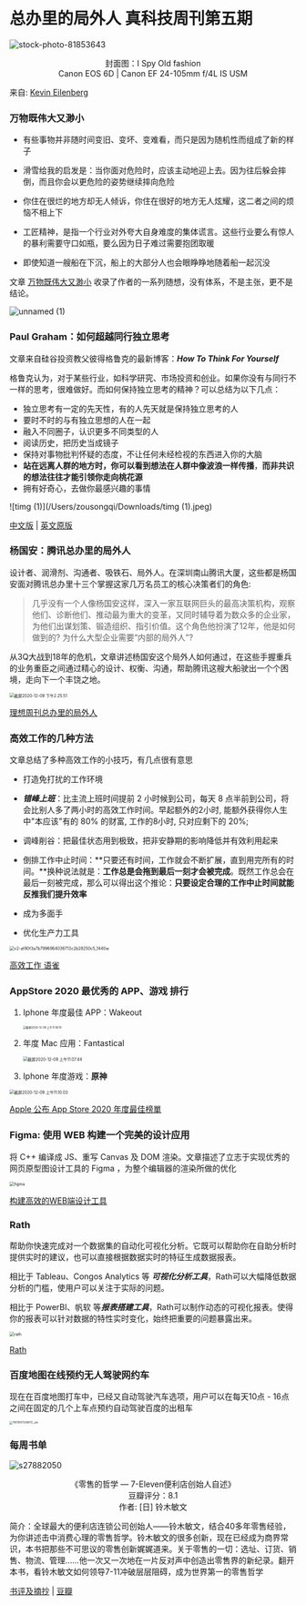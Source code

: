 # 总办里的局外人 真科技周刊第五期

![stock-photo-81853643](../assets/images/5/8.png)

<center>
封面图：I Spy Old fashion
</center>

<center>
  Canon EOS 6D | Canon EF 24-105mm f/4L IS USM
</center>

来自: [Kevin Eilenberg](https://500px.com/photo/81853643/I-Spy-Old-fashion-by-Kevin-Eilenberg/)

### 万物既伟大又渺小

- 有些事物并非随时间变旧、变坏、变难看，而只是因为随机性而组成了新的样子
- 滑雪给我的启发是：当你面对危险时，应该主动地迎上去。因为往后躲会摔倒，而且你会以更危险的姿势继续摔向危险

- 你住在很烂的地方却无人倾诉，你住在很好的地方无人炫耀，这二者之间的烦恼不相上下

- 工匠精神，是指一个行业对外夸大自身难度的集体谎言。这些行业要么有惊人的暴利需要守口如瓶，要么因为日子难过需要抱团取暖
- 即使知道一艘船在下沉，船上的大部分人也会眼睁睁地随着船一起沉没

文章 [万物既伟大又渺小](https://mp.weixin.qq.com/s/-pkfq953kSWjKH_uGiX8Mw) 收录了作者的一系列随想，没有体系，不是主张，更不是结论。

![unnamed (1)](../assets/images/5/4.png)

### Paul Graham：如何超越同行独立思考

文章来自硅谷投资教父彼得格鲁克的最新博客：***How To Think For Yourself***

格鲁克认为，对于某些行业，如科学研究、市场投资和创业。如果你没有与同行不一样的思考，很难做好。而如何保持独立思考的精神？可以总结为以下几点：

- 独立思考有一定的先天性，有的人先天就是保持独立思考的人
- 要时不时的与有独立思想的人在一起
- 融入不同圈子，认识更多不同类型的人
- 阅读历史，把历史当成镜子
- 保持对事物批判怀疑的态度，不让任何未经检视的东西进入你的大脑
- **站在远离人群的地方时，你可以看到想法在人群中像波浪一样传播**，**而非共识的想法往往才能引领你走向桃花源**
- 拥有好奇心，去做你最感兴趣的事情

![timg (1)](/Users/zousongqi/Downloads/timg (1).jpeg)

[中文版](https://mp.weixin.qq.com/s/RsZNfAzCF4X-_V3UGl52oA) | [英文原版](http://paulgraham.com/think.html)

### 杨国安：腾讯总办里的局外人

设计者、润滑剂、沟通者、吸铁石、局外人。在深圳南山腾讯大厦，这些都是杨国安面对腾讯总办里十三个掌握这家几万名员工的核心决策者们的角色:

> 几乎没有一个人像杨国安这样，深入一家互联网巨头的最高决策机构，观察他们、诊断他们、推动最为重大的变革，又同时辅导着为数众多的企业家，为他们出谋划策、锻造组织、指引价值。这个角色他扮演了12年，他是如何做到的? 为什么大型企业需要“内部的局外人”?

从3Q大战到18年的危机，文章讲述杨国安这个局外人如何通过，在这些手握重兵的业务重臣之间通过精心的设计、权衡、沟通，帮助腾讯这艘大船驶出一个个困境，走向下一个丰饶之地。

<img src="../assets/images/5/1.png" alt="截屏2020-12-09 下午2.25.51" style="zoom:50%;" />

[理想周刊总办里的局外人](https://mp.weixin.qq.com/s/dc8Zd_mmXgjCRiY6xcYi7w)

### 高效工作的几种方法

文章总结了多种高效工作的小技巧，有几点很有意思

- 打造免打扰的工作环境

- ***错峰上班***：比主流上班时间提前 2 小时候到公司，每天 8 点半前到公司，将会比别人多了两小时的高效工作时间。早起额外的2小时, 能额外获得你人生中"本应该"有的 80% 的财富, 工作的8小时, 只对应剩下的 20%;
- 调峰削谷：把最佳状态用到极致，把非安静期的影响降低并有效利用起来
- 倒排工作中止时间：**只要还有时间，工作就会不断扩展，直到用完所有的时间。**换种说法就是：**工作总是会拖到最后一刻才会被完成**。既然工作总会在最后一刻被完成，那么可以得出这个推论：**只要设定合理的工作中止时间就能反推我们提升效率**
- 成为多面手
- 优化生产力工具

<img src="../assets/images/5/5.png" alt="v2-af90f3a7b7996964036713c2b28250c5_1440w" style="zoom:50%;" />

[高效工作 语雀](https://www.yuque.com/zenany/up/high_productivity_work)

### AppStore 2020 最优秀的 APP、游戏 排行

1. Iphone 年度最佳 APP：Wakeout

   <img src="../assets/images/5/截屏2020-12-09 上午11.06.19.png" alt="截屏2020-12-09 上午11.06.19" style="zoom: 33%;" />

2. 年度 Mac 应用：Fantastical

    <img src="/Users/zousongqi/Library/Application Support/typora-user-images/截屏2020-12-09 上午11.07.44.png" alt="截屏2020-12-09 上午11.07.44" style="zoom: 50%; margin:0 auto;" align="center" />

3. Iphone 年度游戏：**原神**

<img src="../assets/images/5/截屏2020-12-09 上午11.10.03.png" alt="截屏2020-12-09 上午11.10.03" style="zoom:50%;" />

[Apple 公布 App Store 2020 年度最佳榜單](https://www.apple.com/tw/newsroom/2020/12/apple-presents-app-store-best-of-2020-winners/)

### Figma: 使用 WEB 构建一个完美的设计应用

将 C++ 编译成 JS、重写 Canvas 及 DOM 渲染。文章描述了立志于实现优秀的网页原型图设计工具的 Figma ，为整个编辑器的渲染所做的优化

<img src="../assets/images/5/6.png" alt="figma" style="zoom:50%;" />

[构建高效的WEB端设计工具](https://www.figma.com/blog/building-a-professional-design-tool-on-the-web/)

### Rath

帮助你快速完成对一个数据集的自动化可视化分析。它既可以帮助你在自助分析时提供实时的建议，也可以直接根据数据实时的特征生成数据报表。

相比于 Tableau、Congos Analytics 等 ***可视化分析工具***，Rath可以大幅降低数据分析的门槛，使用户可以关注于实际的问题。

相比于 PowerBI、帆软 等***报表搭建工具***，Rath可以制作动态的可视化报表。使得你的报表可以针对数据的特性实时变化，始终把重要的问题暴露出来。

<img src="../assets/images/5/rath.png" alt="rath" style="zoom:50%;" />

[Rath](https://github.com/Kanaries/Rath)

### 百度地图在线预约无人驾驶网约车

现在在百度地图打车中，已经又自动驾驶汽车选项，用户可以在每天10点 - 16点之间在固定的几个上车点预约自动驾驶百度的出租车

<img src="../assets/images/4/11611607329872_.png" alt="11611607329872_.pic" style="zoom: 33%;" />

### 每周书单

![s27882050](../assets/images/5/9.png)

<center>
《零售的哲学 — 7-Eleven便利店创始人自述》
  <br />
豆瓣评分：8.1 <br />
作者: [日] 铃木敏文
</center>

简介：全球最大的便利店连锁公司创始人——铃木敏文，结合40多年零售经验，为你讲述击中消费心理的零售哲学。铃木敏文的很多创新，现在已经成为商界常识，本书把那些不可思议的零售创新娓娓道来。关于零售的一切：选址、订货、销售、物流、管理……他一次又一次地在一片反对声中创造出零售界的新纪录。翻开本书，看铃木敏文如何领导7-11冲破层层阻碍，成为世界第一的零售哲学

[书评及摘抄](https://book.douban.com/review/7565208/) | [豆瓣](https://book.douban.com/subject/26270679/)
